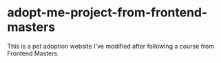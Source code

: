 # adopt-me-project-from-frontend-masters
This is a pet adoption website I've modified after following a course from Frontend Masters.
